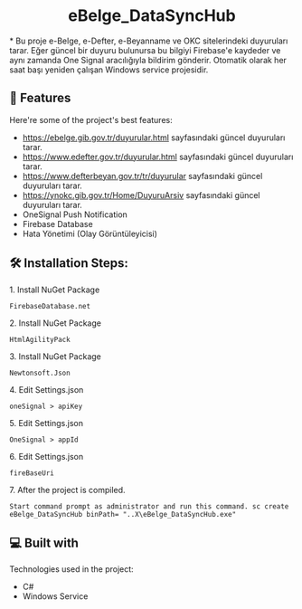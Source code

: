 <h1 align="center" id="title">eBelge_DataSyncHub</h1>

<p id="description">
  * Bu proje e-Belge, e-Defter, e-Beyanname ve OKC sitelerindeki duyuruları tarar. Eğer güncel bir duyuru bulunursa bu bilgiyi Firebase'e kaydeder ve aynı zamanda One Signal aracılığıyla bildirim gönderir. Otomatik olarak her saat başı yeniden çalışan Windows service projesidir.</p>

  
  
<h2>🧐 Features</h2>

Here're some of the project's best features:

*   https://ebelge.gib.gov.tr/duyurular.html sayfasındaki güncel duyuruları tarar.
*   https://www.edefter.gov.tr/duyurular.html sayfasındaki güncel duyuruları tarar.
*   https://www.defterbeyan.gov.tr/tr/duyurular sayfasındaki güncel duyuruları tarar.
*   https://ynokc.gib.gov.tr/Home/DuyuruArsiv sayfasındaki güncel duyuruları tarar.
*   OneSignal Push Notification
*   Firebase Database
*   Hata Yönetimi (Olay Görüntüleyicisi)

<h2>🛠️ Installation Steps:</h2>

<p>1. Install NuGet Package</p>

```
FirebaseDatabase.net
```

<p>2. Install NuGet Package</p>

```
HtmlAgilityPack
```

<p>3. Install NuGet Package</p>

```
Newtonsoft.Json
```

<p>4. Edit Settings.json</p>

```
oneSignal > apiKey
```

<p>5. Edit Settings.json</p>

```
OneSignal > appId
```

<p>6. Edit Settings.json</p>

```
fireBaseUri
```

<p>7. After the project is compiled.</p>

```
Start command prompt as administrator and run this command. sc create eBelge_DataSyncHub binPath= "..X\eBelge_DataSyncHub.exe"
```

  
  
<h2>💻 Built with</h2>

Technologies used in the project:

*   C#
*   Windows Service
